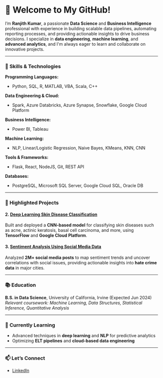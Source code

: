 # 👋 Welcome to My GitHub!  
I’m **Ranjith Kumar**, a passionate **Data Science** and **Business Intelligence** professional with experience in building scalable data pipelines, automating reporting processes, and providing actionable insights to drive business decisions. I specialize in **data engineering**, **machine learning**, and **advanced analytics**, and I'm always eager to learn and collaborate on innovative projects.

---

### 🔧 **Skills & Technologies**  
**Programming Languages:**  
- Python, SQL, R, MATLAB, VBA, Scala, C++

**Data Engineering & Cloud:**  
- Spark, Azure Databricks, Azure Synapse, Snowflake, Google Cloud Platform

**Business Intelligence:**  
- Power BI, Tableau

**Machine Learning:**  
- NLP, Linear/Logistic Regression, Naive Bayes, KMeans, KNN, CNN

**Tools & Frameworks:**  
- Flask, React, NodeJS, Git, REST API

**Databases:**  
- PostgreSQL, Microsoft SQL Server, Google Cloud SQL, Oracle DB

---

### 📂 **Highlighted Projects**  

#### 2. [Deep Learning Skin Disease Classification](link)  
Built and deployed a **CNN-based model** for classifying skin diseases such as acne, actinic keratosis, basal cell carcinoma, and more, using **TensorFlow** and **Google Cloud Platform**.

#### 3. [Sentiment Analysis Using Social Media Data](link)  
Analyzed **2M+ social media posts** to map sentiment trends and uncover correlations with social issues, providing actionable insights into **hate crime data** in major cities.

---

### 📚 **Education**  
**B.S. in Data Science**, University of California, Irvine (Expected Jun 2024)  
*Relevant coursework: Machine Learning, Data Structures, Statistical Inference, Quantitative Analysis*

---

### 🌱 **Currently Learning**  
- Advanced techniques in **deep learning** and **NLP** for predictive analytics  
- Optimizing **ELT pipelines** and **cloud-based data engineering**  
---

### 📫 **Let’s Connect**  
- [LinkedIn](www.linkedin.com/in/ranjithnkumar)  
